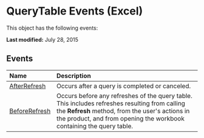 
# QueryTable Events (Excel)
This object has the following events:

 **Last modified:** July 28, 2015


## Events



|**Name**|**Description**|
|:-----|:-----|
| [AfterRefresh](91d930e3-4360-4ec2-8772-dcd67c9e8c41.md)|Occurs after a query is completed or canceled.|
| [BeforeRefresh](763cfe16-d48c-07f2-73e1-5c59021b4e58.md)|Occurs before any refreshes of the query table. This includes refreshes resulting from calling the  **Refresh** method, from the user's actions in the product, and from opening the workbook containing the query table.|
